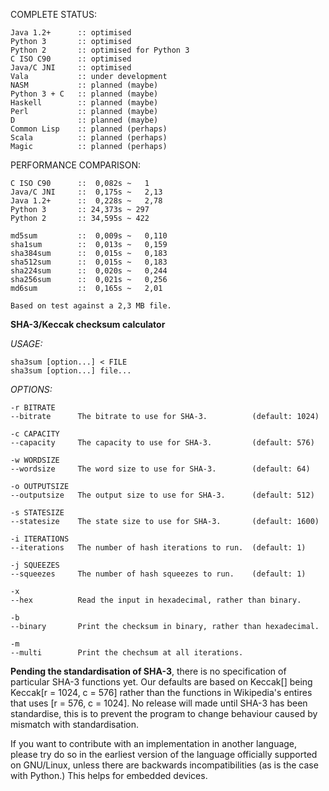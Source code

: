 COMPLETE STATUS:

    Java 1.2+      :: optimised
    Python 3       :: optimised
    Python 2       :: optimised for Python 3
    C ISO C90      :: optimised
    Java/C JNI     :: optimised
    Vala           :: under development
    NASM           :: planned (maybe)
    Python 3 + C   :: planned (maybe)
    Haskell        :: planned (maybe)
    Perl           :: planned (maybe)
    D              :: planned (maybe)
    Common Lisp    :: planned (perhaps)
    Scala          :: planned (perhaps)
    Magic          :: planned (perhaps)


PERFORMANCE COMPARISON:

    C ISO C90      ::  0,082s ~   1
    Java/C JNI     ::  0,175s ~   2,13
    Java 1.2+      ::  0,228s ~   2,78
    Python 3       :: 24,373s ~ 297
    Python 2       :: 34,595s ~ 422
    
    md5sum         ::  0,009s ~   0,110
    sha1sum        ::  0,013s ~   0,159
    sha384sum      ::  0,015s ~   0,183
    sha512sum      ::  0,015s ~   0,183
    sha224sum      ::  0,020s ~   0,244
    sha256sum      ::  0,021s ~   0,256
    md6sum         ::  0,165s ~   2,01
    
    Based on test against a 2,3 MB file.


**SHA-3/Keccak checksum calculator**

*USAGE:*

    sha3sum [option...] < FILE
    sha3sum [option...] file...

*OPTIONS:*

    -r BITRATE
    --bitrate      The bitrate to use for SHA-3.          (default: 1024)
    
    -c CAPACITY
    --capacity     The capacity to use for SHA-3.         (default: 576)
    
    -w WORDSIZE
    --wordsize     The word size to use for SHA-3.        (default: 64)
    
    -o OUTPUTSIZE
    --outputsize   The output size to use for SHA-3.      (default: 512)
    
    -s STATESIZE
    --statesize    The state size to use for SHA-3.       (default: 1600)
    
    -i ITERATIONS
    --iterations   The number of hash iterations to run.  (default: 1)
    
    -j SQUEEZES
    --squeezes     The number of hash squeezes to run.    (default: 1)
    
    -x
    --hex          Read the input in hexadecimal, rather than binary.
    
    -b
    --binary       Print the checksum in binary, rather than hexadecimal.
    
    -m
    --multi        Print the chechsum at all iterations.


**Pending the standardisation of SHA-3**, there is no specification of particular
SHA-3 functions yet. Our defaults are based on Keccak[] being Keccak[r = 1024, c = 576]
rather than the functions in Wikipedia's entires that uses [r = 576, c = 1024].
No release will made until SHA-3 has been standardise, this is to prevent the
program to change behaviour caused by mismatch with standardisation.


If you want to contribute with an implementation in another
language, please try do so in the earliest version of the
language officially supported on GNU/Linux, unless there are
backwards incompatibilities (as is the case with Python.)
This helps for embedded devices.

